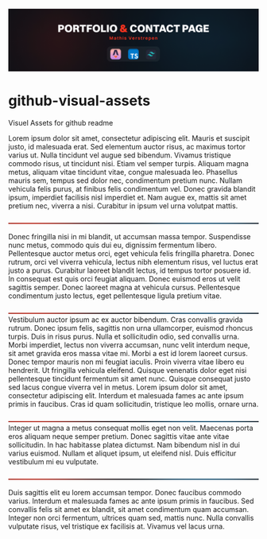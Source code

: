 ![](/banner/Portfolio.png)

# github-visual-assets
Visuel Assets for github readme

Lorem ipsum dolor sit amet, consectetur adipiscing elit. Mauris et suscipit justo, id malesuada erat. Sed elementum auctor risus, ac maximus tortor varius ut. Nulla tincidunt vel augue sed bibendum. Vivamus tristique commodo risus, ut tincidunt nisi. Etiam vel semper turpis. Aliquam magna metus, aliquam vitae tincidunt vitae, congue malesuada leo. Phasellus mauris sem, tempus sed dolor nec, condimentum pretium nunc. Nullam vehicula felis purus, at finibus felis condimentum vel. Donec gravida blandit ipsum, imperdiet facilisis nisl imperdiet et. Nam augue ex, mattis sit amet pretium nec, viverra a nisi. Curabitur in ipsum vel urna volutpat mattis.

![](/splitter/splitter-1.png)

Donec fringilla nisi in mi blandit, ut accumsan massa tempor. Suspendisse nunc metus, commodo quis dui eu, dignissim fermentum libero. Pellentesque auctor metus orci, eget vehicula felis fringilla pharetra. Donec rutrum, orci vel viverra vehicula, lectus nibh elementum risus, vel luctus erat justo a purus. Curabitur laoreet blandit lectus, id tempus tortor posuere id. In consequat est quis orci feugiat aliquam. Donec euismod eros ut velit sagittis semper. Donec laoreet magna at vehicula cursus. Pellentesque condimentum justo lectus, eget pellentesque ligula pretium vitae.

![](/splitter/splitter-1.png)
Vestibulum auctor ipsum ac ex auctor bibendum. Cras convallis gravida rutrum. Donec ipsum felis, sagittis non urna ullamcorper, euismod rhoncus turpis. Duis in risus purus. Nulla et sollicitudin odio, sed convallis urna. Morbi imperdiet, lectus non viverra accumsan, nunc velit interdum neque, sit amet gravida eros massa vitae mi. Morbi a est id lorem laoreet cursus. Donec tempor mauris non mi feugiat iaculis. Proin viverra vitae libero eu hendrerit. Ut fringilla vehicula eleifend. Quisque venenatis dolor eget nisi pellentesque tincidunt fermentum sit amet nunc. Quisque consequat justo sed lacus congue viverra vel in metus. Lorem ipsum dolor sit amet, consectetur adipiscing elit. Interdum et malesuada fames ac ante ipsum primis in faucibus. Cras id quam sollicitudin, tristique leo mollis, ornare urna.

![](/splitter/splitter-1.png)
Integer ut magna a metus consequat mollis eget non velit. Maecenas porta eros aliquam neque semper pretium. Donec sagittis vitae ante vitae sollicitudin. In hac habitasse platea dictumst. Nam bibendum nisl in dui varius euismod. Nullam et aliquet ipsum, ut eleifend nisl. Duis efficitur vestibulum mi eu vulputate.

![](/splitter/splitter-1.png)

Duis sagittis elit eu lorem accumsan tempor. Donec faucibus commodo varius. Interdum et malesuada fames ac ante ipsum primis in faucibus. Sed convallis felis sit amet ex blandit, sit amet condimentum quam accumsan. Integer non orci fermentum, ultrices quam sed, mattis nunc. Nulla convallis vulputate risus, vel tristique ex facilisis at. Vivamus vel lacus urna.

